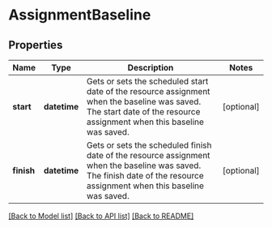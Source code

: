 # AssignmentBaseline

## Properties
Name | Type | Description | Notes
------------ | ------------- | ------------- | -------------
**start** | **datetime** | Gets or sets the scheduled start date of the resource assignment when the baseline was saved. The start date of the resource assignment when this baseline was saved. | [optional] 
**finish** | **datetime** | Gets or sets the scheduled finish date of the resource assignment when the baseline was saved. The finish date of the resource assignment when this baseline was saved. | [optional] 

[[Back to Model list]](../README.md#documentation-for-models) [[Back to API list]](../README.md#documentation-for-api-endpoints) [[Back to README]](../README.md)


